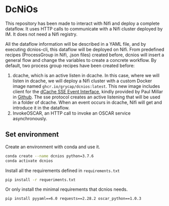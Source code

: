 # DcNiOs

This repository has been made to interact with Nifi and deploy a complete dataflow. It uses HTTP calls to communicate with a Nifi cluster deployed by IM. It does not need a Nifi registry.

All the dataflow information will be described in a YAML file, and by executing dcnios-cli, this dataflow will be deployed on Nifi.
From predefined recipes (ProcessGroup in Nifi, .json files) created before,
dcnios will insert a general flow and change the variables to create a concrete workflow.
By default, two process group recipes have been created before:

1. dcache, which is an active listen in dcache. In this case, where we will listen in dcache, we will deploy a Nifi cluster with a custom Docker image named `ghcr.io/grycap/dcnios:latest`. This new image includes client for the [dCache SSE Event Interface](https://www.dcache.org/manuals/UserGuide-8.2/frontend.shtml#storage-events), kindly provided by Paul Millar in [Github](https://github.com/paulmillar/dcache-sse).  The sse protocol creates an active listening that will be used in a folder of dcache. When an event occurs in dcache, Nifi will get and introduce it in the dataflow.
2. InvokeOSCAR, an HTTP call to invoke an OSCAR service asynchronously.

## Set environment

Create an environment with conda and use it.

``` bash
conda create --name dcnios python=3.7.6
conda activate dcnios
```

Install all the requirements defined in `requirements.txt`

``` bash
pip install -r requeriments.txt
```

Or only install the minimal requirements that dcnios needs.

``` bash
pip install pyyaml==6.0 requests==2.28.2 oscar_python==1.0.3
```
